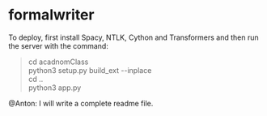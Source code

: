 # formalwriter
To deploy, first install Spacy, NTLK, Cython and Transformers and then run the server with the command:

> cd acadnomClass<br> 
> python3 setup.py build_ext --inplace<br> 
> cd ..<br> 
> python3 app.py

@Anton: I will write a complete readme file.
